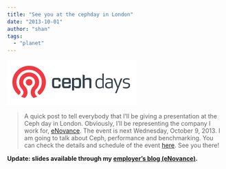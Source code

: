 ```yaml
---
title: "See you at the cephday in London"
date: "2013-10-01"
author: "shan"
tags: 
  - "planet"
---
```


![](images/cephday.png "See you at the cephday in London")

> A quick post to tell everybody that I’ll be giving a presentation at the Ceph day in London. Obviously, I’ll be representing the company I work for, [eNovance](http://www.enovance.com/). The event is next Wednesday, October 9, 2013. I am going to talk about Ceph, performance and benchmarking. You can check the details and schedule of the event [here](http://cephdaylondon.eventbrite.com/). See you there!

**Update: slides available through my [employer’s blog (eNovance)](http://techs.enovance.com/6244/ceph-days-london-ceph-performance-slides).**
